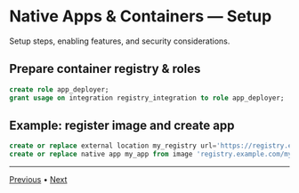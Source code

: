 # Native Apps & Containers — Setup

Setup steps, enabling features, and security considerations.


## Prepare container registry & roles
```sql
create role app_deployer;
grant usage on integration registry_integration to role app_deployer;
```
## Example: register image and create app
```sql
create or replace external location my_registry url='https://registry.example.com/myrepo/';
create or replace native app my_app from image 'registry.example.com/myrepo:latest';
```

---

[Previous](./2-intro.md) • [Next](./4-usage-and-scenarios.md)
